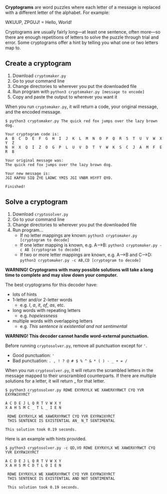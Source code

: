 **Cryptograms** are word puzzles where each letter of a message is replaced with a different letter of the alphabet. For example:

WKUUP, ZPGUJ! = Hello, World!

Cryptograms are usually fairly long—at least one sentence, often more—so there are enough repetitions of letters to solve the puzzle through trial and error. Some cryptograms offer a hint by telling you what one or two letters map to.

## Create a cryptogram
1. Download `cryptomaker.py`
2. Go to your command line
3. Change directories to wherever you put the downloaded file
4. Run program with `python3 cryptomaker.py [message to encode]`
5. Copy and paste the output to wherever you want it

When you run `cryptomaker.py`, it will return a code, your original message, and the encoded message.

```
$ python3 cryptomaker.py The quick red fox jumps over the lazy brown dog.

Your cryptogram code is:
A  B  C  D  E  F  G  H  I  J  K  L  M  N  O  P  Q  R  S  T  U  V  W  X  Y  Z
N  H  X  Q  I  Z  O  G  P  L  U  V  D  T  Y  W  K  S  C  J  A  M  F  E  R  B

Your original message was:
The quick red fox jumps over the lazy brown dog.

Your new message is:
JGI KAPXU SIQ ZYE LADWC YMIS JGI VNBR HSYFT QYO.

Finished!
```

## Solve a cryptogram
1. Download `cryptosolver.py`
2. Go to your command line
3. Change directories to wherever you put the downloaded file
4. Run program...
    - If no letter mappings are known: `python3 cryptomaker.py [cryptogram to decode]`
    - If one letter mapping is known, e.g. A-->B: `python3 cryptomaker.py -c AB [cryptogram to decode]`
    - If two or more letter mappings are known, e.g. A-->B and C-->D: `python3 cryptomaker.py -c AB,CD [cryptogram to decode]`

**WARNING! Cryptograms with many possible solutions will take a long time to complete and may slow down your computer.**

The best cryptograms for this decoder have:
- lots of hints
- 1-letter and/or 2-letter words
    - e.g. *I*, *a*, *it*, *of*, *as*, etc.
- long words with repeating letters
    - e.g. *hopelessness*
- multiple words with overlapping letters
    - e.g. *This sentence is existential and not sentimental*

**WARNING! This decoder cannot handle word-external punctuation.**

Before running `cryptosolver.py`, remove all punctuation except for `'`.
- Good punctuation: `'`
- Bad punctuation: `. , ! ? @ # $ % ^ & * ( ) - _ + = /`

When you run `cryptosolver.py`, it will return the scrambled letters in the message mapped to their unscrambled counterparts. If there are multiple solutions for a letter, it will return _ for that letter.

```
$ python3 cryptosolver.py RDWE EXYRXYLX WE XAWERXYRWCT CYQ YVR EXYRWJXYRCT

A C D E J L Q R T V W X Y
X A H S M C _ T L _ I E N

 RDWE EXYRXYLX WE XAWERXYRWCT CYQ YVR EXYRWJXYRCT
 THIS SENTENCE IS EXISTENTIAL AN_ N_T SENTIMENTAL

This solution took 0.19 seconds.
```

Here is an example with hints provided.

```
$ python3 cryptosolver.py -c QD,VO RDWE EXYRXYLX WE XAWERXYRWCT CYQ YVR EXYRWJXYRCT

A C D E J L Q R T V W X Y
X A H S M C D T L O I E N

 RDWE EXYRXYLX WE XAWERXYRWCT CYQ YVR EXYRWJXYRCT
 THIS SENTENCE IS EXISTENTIAL AND NOT SENTIMENTAL

 This solution took 0.19 seconds.
```
